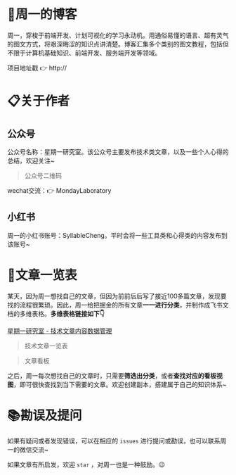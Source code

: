 # 📑周一的博客

周一，穿梭于前端开发、计划可视化的学习永动机。用通俗易懂的语言、超有灵气的图文方式，将艰深晦涩的知识点讲清楚。博客汇集多个类别的图文教程，包括但不限于计算机基础知识、前端开发、服务端开发等领域。

项目地址戳 👉 http://

# 📋关于作者

## 公众号

公众号名称：星期一研究室。该公众号主要发布技术类文章，以及一些个人心得的总结，欢迎关注~

> 公众号二维码

wechat交流：👉 MondayLaboratory

## 小红书

周一的小红书账号：SyllableCheng。平时会将一些工具类和心得类的内容发布到该账号~

# 📝文章一览表

某天，因为周一想找自己的文章，但因为前前后后写了接近100多篇文章，发现要找的流程很繁琐。因此，周一给把掘金的所有文章**一一进行分类**，并制作成飞书文档的多维表格。**多维表格链接如下👇**

[星期一研究室 - 技术文章内容数据管理](https://pzfqk98jn1.feishu.cn/base/bascnhUqPGQOh5KqLj3P0TjdFLf?table=tblaRSp6ROhtrp1p&view=vewIDfJwhm)

> 技术文章一览表

> 文章看板

之后，周一每次想找自己的文章时，只需要**筛选出分类**，或者**查找对应的看板视图**，即可很快查找到当下需要的文章。欢迎创建副本，搭建属于自己的知识体系~

# 📚勘误及提问

如果有疑问或者发现错误，可以在相应的 `issues` 进行提问或勘误，也可以联系周一的微信交流~

如果文章有所启发，欢迎 `star` ，对周一也是一种鼓励。😉



